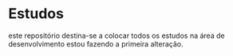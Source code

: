 # Estudos
este repositório destina-se a colocar todos os estudos na área de desenvolvimento
estou fazendo a primeira alteração.
